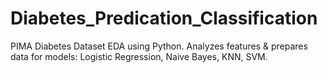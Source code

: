# Diabetes_Predication_Classification
PIMA Diabetes Dataset EDA using Python. Analyzes features &amp; prepares data for models: Logistic Regression, Naive Bayes, KNN, SVM.
